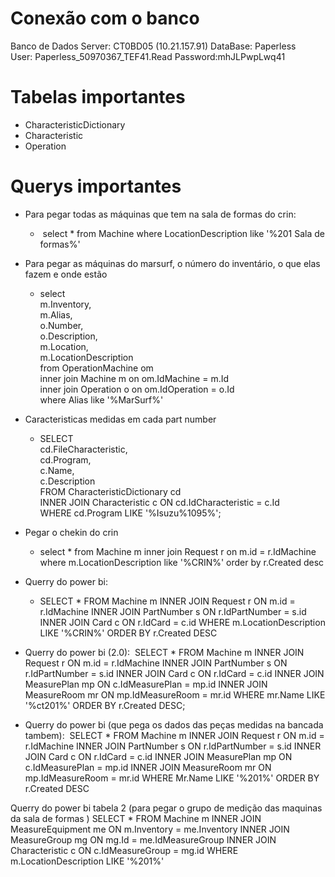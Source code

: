 
# Conexão com o banco

Banco de Dados Server: CT0BD05 (10.21.157.91)
DataBase: Paperless   
User: Paperless_50970367_TEF41.Read
Password:mhJLPwpLwq41

# Tabelas importantes

- CharacteristicDictionary
- Characteristic
- Operation


# Querys importantes

- Para pegar todas as máquinas que tem na sala de formas do crin: 
    -  select * from Machine where LocationDescription like '%201 Sala de formas%'

- Para pegar as máquinas do marsurf, o número do inventário, o que elas fazem e onde estão
    - select  
        m.Inventory,  
        m.Alias,  
        o.Number,  
        o.Description,  
        m.Location,  
        m.LocationDescription  
        from OperationMachine om  
        inner join Machine m on om.IdMachine = m.Id  
        inner join Operation o on om.IdOperation = o.Id  
        where Alias like '%MarSurf%'

- Caracteristicas medidas em cada part number
    - SELECT  
        cd.FileCharacteristic,  
        cd.Program,  
        c.Name,  
        c.Description  
        FROM CharacteristicDictionary cd  
        INNER JOIN Characteristic c ON cd.IdCharacteristic = c.Id  
        WHERE cd.Program LIKE '%Isuzu%1095%';



- Pegar o chekin do crin
	- select
		*
		from Machine m
		inner join Request r on m.id = r.IdMachine
		where m.LocationDescription like '%CRIN%'
		order by r.Created desc

- Querry do power bi: 
	- SELECT * FROM Machine m
        INNER JOIN Request r ON m.id = r.IdMachine
        INNER JOIN PartNumber s ON r.IdPartNumber = s.id
		INNER JOIN Card c ON r.IdCard = c.id
        WHERE m.LocationDescription LIKE '%CRIN%'
        ORDER BY r.Created DESC


- Querry do power bi (2.0): 
	SELECT * FROM Machine m
	INNER JOIN Request r ON m.id = r.IdMachine
	INNER JOIN PartNumber s ON r.IdPartNumber = s.id
	INNER JOIN Card c ON r.IdCard = c.id
	INNER JOIN MeasurePlan mp ON c.IdMeasurePlan = mp.id
	INNER JOIN MeasureRoom mr ON mp.IdMeasureRoom = mr.id
	WHERE mr.Name LIKE '%ct201%'
	ORDER BY r.Created DESC;



- Querry do power bi (que pega os dados das peças medidas na bancada tambem): 
		SELECT * FROM Machine m
        INNER JOIN Request r ON m.id = r.IdMachine
        INNER JOIN PartNumber s ON r.IdPartNumber = s.id
		INNER JOIN Card c ON r.IdCard = c.id
		INNER JOIN MeasurePlan mp ON c.IdMeasurePlan = mp.id
		INNER JOIN MeasureRoom mr ON mp.IdMeasureRoom = mr.id
        WHERE Mr.Name LIKE '%201%'
        ORDER BY r.Created DESC


Querry do power bi tabela 2 (para pegar o grupo de medição das maquinas da sala de formas ) 
  SELECT * FROM Machine m
        INNER JOIN MeasureEquipment me ON m.Inventory = me.Inventory
		INNER JOIN MeasureGroup mg ON mg.Id = me.IdMeasureGroup
		INNER JOIN Characteristic c ON c.IdMeasureGroup = mg.id
        WHERE m.LocationDescription LIKE '%201%'
   
    